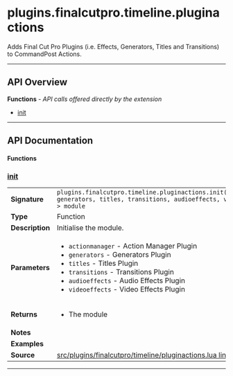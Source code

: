 # plugins.finalcutpro.timeline.pluginactions

Adds Final Cut Pro Plugins (i.e. Effects, Generators, Titles and Transitions) to CommandPost Actions.

---

## API Overview
**Functions** - _API calls offered directly by the extension_
 * [init](#init)


---

## API Documentation

#### Functions


### [init](#init)

|                                             |                                                                                     |
| --------------------------------------------|-------------------------------------------------------------------------------------|
| **Signature**                               | `plugins.finalcutpro.timeline.pluginactions.init(actionmanager, generators, titles, transitions, audioeffects, videoeffects) -> module`                                                                    |
| **Type**                                    | Function                                                                     |
| **Description**                             | Initialise the module.                                                                     |
| **Parameters**                              | <ul><li>`actionmanager` - Action Manager Plugin</li><li>`generators` - Generators Plugin</li><li>`titles` - Titles Plugin</li><li>`transitions` - Transitions Plugin</li><li>`audioeffects` - Audio Effects Plugin</li><li>`videoeffects` - Video Effects Plugin</li></ul> |
| **Returns**                                 | <ul><li>The module</li></ul>          |
| **Notes**                                   | <ul></ul> |
| **Examples**                                | <ul></ul> |
| **Source**                                  | [src/plugins/finalcutpro/timeline/pluginactions.lua line 43](https://github.com/CommandPost/CommandPost/blob/develop/src/plugins/finalcutpro/timeline/pluginactions.lua#L43) |

---

